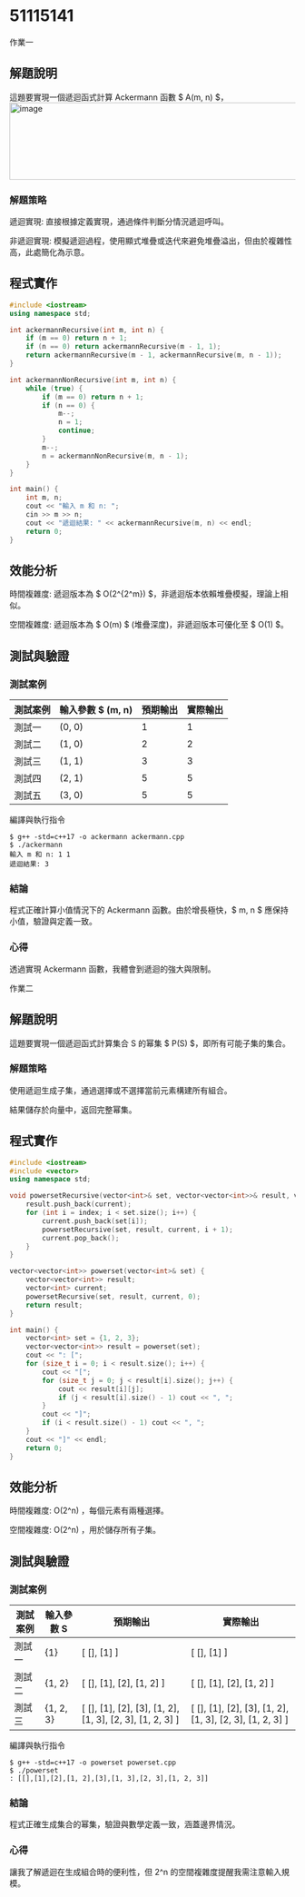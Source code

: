 # 51115141

作業一

## 解題說明

這題要實現一個遞迴函式計算 Ackermann 函數 $ A(m, n) $，
<img width="663" height="136" alt="image" src="https://github.com/user-attachments/assets/0f44292d-e105-47c5-a4a6-8e1b45774090" />

### 解題策略

遞迴實現: 直接根據定義實現，通過條件判斷分情況遞迴呼叫。

非遞迴實現: 模擬遞迴過程，使用顯式堆疊或迭代來避免堆疊溢出，但由於複雜性高，此處簡化為示意。

## 程式實作

```cpp
#include <iostream>
using namespace std;

int ackermannRecursive(int m, int n) {
    if (m == 0) return n + 1;
    if (n == 0) return ackermannRecursive(m - 1, 1);
    return ackermannRecursive(m - 1, ackermannRecursive(m, n - 1));
}

int ackermannNonRecursive(int m, int n) {
    while (true) {
        if (m == 0) return n + 1;
        if (n == 0) {
            m--;
            n = 1;
            continue;
        }
        m--;
        n = ackermannNonRecursive(m, n - 1);
    }
}

int main() {
    int m, n;
    cout << "輸入 m 和 n: ";
    cin >> m >> n;
    cout << "遞迴結果: " << ackermannRecursive(m, n) << endl;
    return 0;
}
```

## 效能分析

時間複雜度: 遞迴版本為 $ O(2^{2^m}) $，非遞迴版本依賴堆疊模擬，理論上相似。

空間複雜度: 遞迴版本為 $ O(m) $ (堆疊深度)，非遞迴版本可優化至 $ O(1) $。

## 測試與驗證

### 測試案例

| 測試案例 | 輸入參數 $ (m, n) | 預期輸出 | 實際輸出 |
|----------|--------------|----------|----------|
| 測試一   | (0, 0)      | 1        | 1        |
| 測試二   | (1, 0)      | 2        | 2        |
| 測試三   | (1, 1)      | 3        | 3        |
| 測試四   | (2, 1)      | 5       | 5       |
| 測試五   | (3, 0)     | 5 | 5 |

編譯與執行指令

```shell
$ g++ -std=c++17 -o ackermann ackermann.cpp
$ ./ackermann
輸入 m 和 n: 1 1
遞迴結果: 3
```

### 結論

程式正確計算小值情況下的 Ackermann 函數。由於增長極快，$ m, n $ 應保持小值，驗證與定義一致。

### 心得

透過實現 Ackermann 函數，我體會到遞迴的強大與限制。

作業二

## 解題說明

這題要實現一個遞迴函式計算集合  S  的幂集 $ P(S) $，即所有可能子集的集合。

### 解題策略

使用遞迴生成子集，通過選擇或不選擇當前元素構建所有組合。

結果儲存於向量中，返回完整幂集。

## 程式實作

```cpp
#include <iostream>
#include <vector>
using namespace std;

void powersetRecursive(vector<int>& set, vector<vector<int>>& result, vector<int>& current, int index) {
    result.push_back(current);
    for (int i = index; i < set.size(); i++) {
        current.push_back(set[i]);
        powersetRecursive(set, result, current, i + 1);
        current.pop_back();
    }
}

vector<vector<int>> powerset(vector<int>& set) {
    vector<vector<int>> result;
    vector<int> current;
    powersetRecursive(set, result, current, 0);
    return result;
}

int main() {
    vector<int> set = {1, 2, 3};
    vector<vector<int>> result = powerset(set);
    cout << ": [";
    for (size_t i = 0; i < result.size(); i++) {
        cout << "[";
        for (size_t j = 0; j < result[i].size(); j++) {
            cout << result[i][j];
            if (j < result[i].size() - 1) cout << ", ";
        }
        cout << "]";
        if (i < result.size() - 1) cout << ", ";
    }
    cout << "]" << endl;
    return 0;
}
```

## 效能分析

時間複雜度:  O(2^n) ，每個元素有兩種選擇。

空間複雜度:  O(2^n) ，用於儲存所有子集。

## 測試與驗證

### 測試案例

| 測試案例 | 輸入參數  S  | 預期輸出 | 實際輸出 |
|----------|--------------|----------|----------|
| 測試一   | {1\}     |  [ [], [1] ]       |  [ [], [1] ]       |
| 測試二   | {1, 2\}     |  [ [], [1], [2], [1, 2] ]    | [ [], [1], [2], [1, 2] ]        |
| 測試三   | {1, 2, 3\}     |  [ [], [1], [2], [3], [1, 2], [1, 3], [2, 3], [1, 2, 3] ]       |  [ [], [1], [2], [3], [1, 2], [1, 3], [2, 3], [1, 2, 3] ]      |

編譯與執行指令

```shell
$ g++ -std=c++17 -o powerset powerset.cpp
$ ./powerset
: [[],[1],[2],[1, 2],[3],[1, 3],[2, 3],[1, 2, 3]]
```

### 結論

程式正確生成集合的幂集，驗證與數學定義一致，涵蓋邊界情況。

### 心得

讓我了解遞迴在生成組合時的便利性，但  2^n  的空間複雜度提醒我需注意輸入規模。
